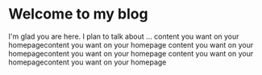 # Welcome to my blog

I'm glad you are here. I plan to talk about ...
content you want on your homepagecontent you want on your homepage
content you want on your homepagecontent you want on your homepage
content you want on your homepagecontent you want on your homepage
